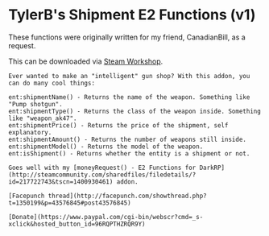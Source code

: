 TylerB's Shipment E2 Functions (v1)
==============

These functions were originally written for my friend, CanadianBill, as a request.

This can be downloaded via [Steam Workshop](http://steamcommunity.com/sharedfiles/filedetails/?id=217722743).

```
Ever wanted to make an "intelligent" gun shop? With this addon, you can do many cool things:

ent:shipmentName() - Returns the name of the weapon. Something like "Pump shotgun". 
ent:shipmentType() - Returns the class of the weapon inside. Something like "weapon_ak47". 
ent:shipmentPrice() - Returns the price of the shipment, self explanatory. 
ent:shipmentAmount() - Returns the number of weapons still inside. 
ent:shipmentModel() - Returns the model of the weapon. 
ent:isShipment() - Returns whether the entity is a shipment or not.

Goes well with my [moneyRequest() - E2 Functions for DarkRP](http://steamcommunity.com/sharedfiles/filedetails/?id=217722743&tscn=1400930461) addon.

[Facepunch thread](http://facepunch.com/showthread.php?t=1350199&p=43576845#post43576845)

[Donate](https://www.paypal.com/cgi-bin/webscr?cmd=_s-xclick&hosted_button_id=96RQPTHZRQR9Y)
```